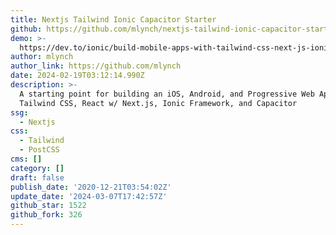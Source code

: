 ```yaml
---
title: Nextjs Tailwind Ionic Capacitor Starter
github: https://github.com/mlynch/nextjs-tailwind-ionic-capacitor-starter
demo: >-
  https://dev.to/ionic/build-mobile-apps-with-tailwind-css-next-js-ionic-framework-and-capacitor-3kij
author: mlynch
author_link: https://github.com/mlynch
date: 2024-02-19T03:12:14.990Z
description: >-
  A starting point for building an iOS, Android, and Progressive Web App with
  Tailwind CSS, React w/ Next.js, Ionic Framework, and Capacitor
ssg:
  - Nextjs
css:
  - Tailwind
  - PostCSS
cms: []
category: []
draft: false
publish_date: '2020-12-21T03:54:02Z'
update_date: '2024-03-07T17:42:57Z'
github_star: 1522
github_fork: 326
---
```

